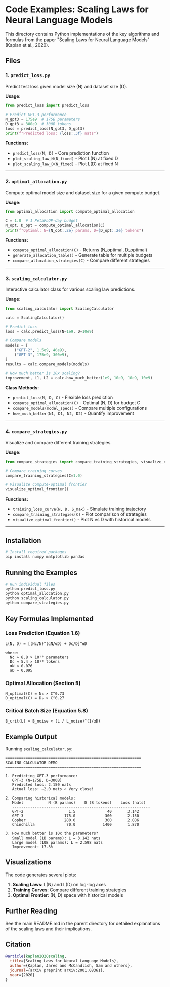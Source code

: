# Code Examples: Scaling Laws for Neural Language Models

This directory contains Python implementations of the key algorithms and formulas from the paper "Scaling Laws for Neural Language Models" (Kaplan et al., 2020).

## Files

### 1. `predict_loss.py`
Predict test loss given model size (N) and dataset size (D).

**Usage:**
```python
from predict_loss import predict_loss

# Predict GPT-3 performance
N_gpt3 = 175e9  # 175B parameters
D_gpt3 = 300e9  # 300B tokens
loss = predict_loss(N_gpt3, D_gpt3)
print(f"Predicted loss: {loss:.3f} nats")
```

**Functions:**
- `predict_loss(N, D)` - Core prediction function
- `plot_scaling_law_N(D_fixed)` - Plot L(N) at fixed D
- `plot_scaling_law_D(N_fixed)` - Plot L(D) at fixed N

---

### 2. `optimal_allocation.py`
Compute optimal model size and dataset size for a given compute budget.

**Usage:**
```python
from optimal_allocation import compute_optimal_allocation

C = 1.0  # 1 PetaFLOP-day budget
N_opt, D_opt = compute_optimal_allocation(C)
print(f"Optimal: N={N_opt:.2e} params, D={D_opt:.2e} tokens")
```

**Functions:**
- `compute_optimal_allocation(C)` - Returns (N_optimal, D_optimal)
- `generate_allocation_table()` - Generate table for multiple budgets
- `compare_allocation_strategies(C)` - Compare different strategies

---

### 3. `scaling_calculator.py`
Interactive calculator class for various scaling law predictions.

**Usage:**
```python
from scaling_calculator import ScalingCalculator

calc = ScalingCalculator()

# Predict loss
loss = calc.predict_loss(N=1e9, D=10e9)

# Compare models
models = [
    ("GPT-2", 1.5e9, 40e9),
    ("GPT-3", 175e9, 300e9),
]
results = calc.compare_models(models)

# How much better is 10x scaling?
improvement, L1, L2 = calc.how_much_better(1e9, 10e9, 10e9, 10e9)
```

**Class Methods:**
- `predict_loss(N, D, C)` - Flexible loss prediction
- `compute_optimal_allocation(C)` - Optimal (N, D) for budget C
- `compare_models(model_specs)` - Compare multiple configurations
- `how_much_better(N1, D1, N2, D2)` - Quantify improvement

---

### 4. `compare_strategies.py`
Visualize and compare different training strategies.

**Usage:**
```python
from compare_strategies import compare_training_strategies, visualize_optimal_frontier

# Compare training curves
compare_training_strategies(C=1.0)

# Visualize compute-optimal frontier
visualize_optimal_frontier()
```

**Functions:**
- `training_loss_curve(N, D, S_max)` - Simulate training trajectory
- `compare_training_strategies(C)` - Plot comparison of strategies
- `visualize_optimal_frontier()` - Plot N vs D with historical models

---

## Installation

```bash
# Install required packages
pip install numpy matplotlib pandas
```

## Running the Examples

```bash
# Run individual files
python predict_loss.py
python optimal_allocation.py
python scaling_calculator.py
python compare_strategies.py
```

## Key Formulas Implemented

### Loss Prediction (Equation 1.6)
```
L(N, D) = [(Nc/N)^(αN/αD) + Dc/D]^αD

where:
  Nc ≈ 8.8 × 10¹³ parameters
  Dc ≈ 5.4 × 10¹³ tokens
  αN ≈ 0.076
  αD ≈ 0.095
```

### Optimal Allocation (Section 5)
```
N_optimal(C) = N₀ × C^0.73
D_optimal(C) = D₀ × C^0.27
```

### Critical Batch Size (Equation 5.8)
```
B_crit(L) ≈ B_noise × (L / L_noise)^(1/αD)
```

## Example Output

Running `scaling_calculator.py`:

```
============================================================
SCALING CALCULATOR DEMO
============================================================

1. Predicting GPT-3 performance:
   GPT-3 (N=175B, D=300B)
   Predicted loss: 2.150 nats
   Actual loss: ~2.0 nats ✓ Very close!

2. Comparing historical models:
   Model           N (B params)    D (B tokens)    Loss (nats)
   -------------------------------------------------------------
   GPT-2                    1.5              40       3.142
   GPT-3                  175.0             300       2.150
   Gopher                 280.0             300       2.086
   Chinchilla              70.0            1400       1.870

3. How much better is 10x the parameters?
   Small model (1B params): L = 3.142 nats
   Large model (10B params): L = 2.598 nats
   Improvement: 17.3%
```

## Visualizations

The code generates several plots:
1. **Scaling Laws**: L(N) and L(D) on log-log axes
2. **Training Curves**: Compare different training strategies
3. **Optimal Frontier**: (N, D) space with historical models

## Further Reading

See the main README.md in the parent directory for detailed explanations of the scaling laws and their implications.

## Citation

```bibtex
@article{kaplan2020scaling,
  title={Scaling Laws for Neural Language Models},
  author={Kaplan, Jared and McCandlish, Sam and others},
  journal={arXiv preprint arXiv:2001.08361},
  year={2020}
}
```
